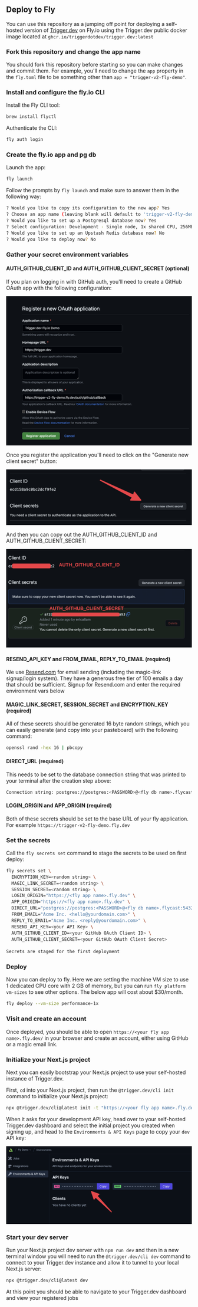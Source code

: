 ## Deploy to Fly

You can use this repository as a jumping off point for deploying a self-hosted version of [Trigger.dev](https://trigger.dev) on Fly.io using the Trigger.dev public docker image located at `ghcr.io/triggerdotdev/trigger.dev:latest`

### Fork this repository and change the app name

You should fork this repository before starting so you can make changes and commit them. For example, you'll need to change the `app` property in the `fly.toml` file to be something other than `app = "trigger-v2-fly-demo"`.

### Install and configure the fly.io CLI

Install the Fly CLI tool:

```sh
brew install flyctl
```

Authenticate the CLI:

```sh
fly auth login
```

### Create the fly.io app and pg db

Launch the app:

```sh
fly launch
```

Follow the prompts by `fly launch` and make sure to answer them in the following way:

```sh
? Would you like to copy its configuration to the new app? Yes
? Choose an app name (leaving blank will default to 'trigger-v2-fly-demo') <enter your preferred app name here or leave blank>
? Would you like to set up a Postgresql database now? Yes
? Select configuration: Development - Single node, 1x shared CPU, 256MB RAM, 1GB disk <- feel free to pick a beefier machine
? Would you like to set up an Upstash Redis database now? No
? Would you like to deploy now? No
```

### Gather your secret environment variables

#### AUTH_GITHUB_CLIENT_ID and AUTH_GITHUB_CLIENT_SECRET (optional)

If you plan on logging in with GitHub auth, you'll need to create a GitHub OAuth app with the following configuration:

![github oauth](./assets/github-oauth.png)

Once you register the application you'll need to click on the "Generate new client secret" button:

![github generate new secret](./assets/github-generate-new-secret.png)

And then you can copy out the AUTH_GITHUB_CLIENT_ID and AUTH_GITHUB_CLIENT_SECRET:

![github copy secrets](assets/github-secrets.png)

#### RESEND_API_KEY and FROM_EMAIL, REPLY_TO_EMAIL (required)

We use [Resend.com](https://resend.com) for email sending (including the magic-link signup/login system). They have a generous free tier of 100 emails a day that should be sufficient. Signup for Resend.com and enter the required environment vars below

#### MAGIC_LINK_SECRET, SESSION_SECRET and ENCRYPTION_KEY (required)

All of these secrets should be generated 16 byte random strings, which you can easily generate (and copy into your pasteboard) with the following command:

```sh
openssl rand -hex 16 | pbcopy
```

#### DIRECT_URL (required)

This needs to be set to the database connection string that was printed to your terminal after the creation step above:

```sh
Connection string: postgres://postgres:<PASSWORD>@<fly db name>.flycast:5432
```

#### LOGIN_ORIGIN and APP_ORIGIN (required)

Both of these secrets should be set to the base URL of your fly application. For example `https://trigger-v2-fly-demo.fly.dev`

### Set the secrets

Call the `fly secrets set` command to stage the secrets to be used on first deploy:

```sh
fly secrets set \
  ENCRYPTION_KEY=<random string> \
  MAGIC_LINK_SECRET=<random string> \
  SESSION_SECRET=<random string> \
  LOGIN_ORIGIN="https://<fly app name>.fly.dev" \
  APP_ORIGIN="https://<fly app name>.fly.dev" \
  DIRECT_URL="postgres://postgres:<PASSWORD>@<fly db name>.flycast:5432" \
  FROM_EMAIL="Acme Inc. <hello@yourdomain.com>" \
  REPLY_TO_EMAIL="Acme Inc. <reply@yourdomain.com>" \
  RESEND_API_KEY=<your API Key> \
  AUTH_GITHUB_CLIENT_ID=<your GitHub OAuth Client ID> \
  AUTH_GITHUB_CLIENT_SECRET=<your GitHUb OAuth Client Secret>

Secrets are staged for the first deployment
```

### Deploy

Now you can deploy to fly. Here we are setting the machine VM size to use 1 dedicated CPU core with 2 GB of memory, but you can run `fly platform vm-sizes` to see other options. The below app will cost about $30/month.

```sh
fly deploy --vm-size performance-1x
```

### Visit and create an account

Once deployed, you should be able to open `https://<your fly app name>.fly.dev/` in your browser and create an account, either using GitHub or a magic email link.

### Initialize your Next.js project

Next you can easily bootstrap your Next.js project to use your self-hosted instance of Trigger.dev.

First, `cd` into your Next.js project, then run the `@trigger.dev/cli init` command to initialize your Next.js project:

```sh
npx @trigger.dev/cli@latest init -t "https://<your fly app name>.fly.dev"
```

When it asks for your development API key, head over to your self-hosted Trigger.dev dashboard and select the initial project you created when signing up, and head to the `Environments & API Keys` page to copy your `dev` API key:

![api key](./assets/api-key.png)

### Start your dev server

Run your Next.js project dev server with `npm run dev` and then in a new terminal window you will need to run the `@trigger.dev/cli dev` command to connect to your Trigger.dev instance and allow it to tunnel to your local Next.js server:

```sh
npx @trigger.dev/cli@latest dev
```

At this point you should be able to navigate to your Trigger.dev dashboard and view your registered jobs

